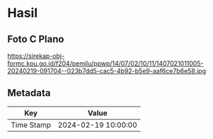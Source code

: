 # Hasil

## Foto C Plano

https://sirekap-obj-formc.kpu.go.id/f204/pemilu/ppwp/14/07/02/10/11/1407021011005-20240219-091704--023b7dd5-cac5-4b92-b5e9-aaf6ce7b6e58.jpg


## Metadata

| Key        | Value               |
| ---------- | ------------------- |
| Time Stamp | 2024-02-19 10:00:00 |




